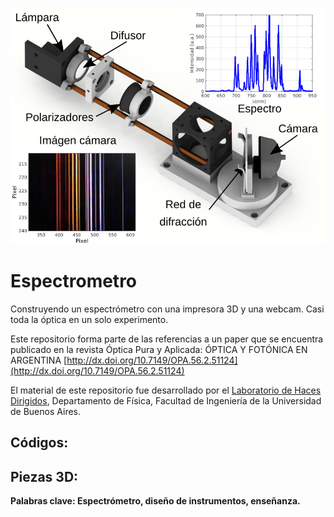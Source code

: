 ![plot](https://github.com/EmilianoJan/Espectrometro/blob/main/Piezas/Renders/GraphicalAbstract.png)

# Espectrometro
Construyendo un espectrómetro con una impresora 3D y una webcam. Casi toda la óptica en un solo experimento.

Este repositorio forma parte de las referencias a un paper que se encuentra publicado en la revista Óptica Pura y Aplicada: ÓPTICA Y FOTÓNICA EN ARGENTINA [http://dx.doi.org/10.7149/OPA.56.2.51124](http://dx.doi.org/10.7149/OPA.56.2.51124)

El material de este repositorio fue desarrollado por el [Laboratorio de Haces Dirigidos](https://instagram.com/lhd.fiuba?igshid=Y2IzZGU1MTFhOQ==), Departamento de Física, Facultad de Ingeniería de la Universidad de Buenos Aires.

## Códigos:


## Piezas 3D:


**Palabras clave: Espectrómetro, diseño de instrumentos, enseñanza.**

